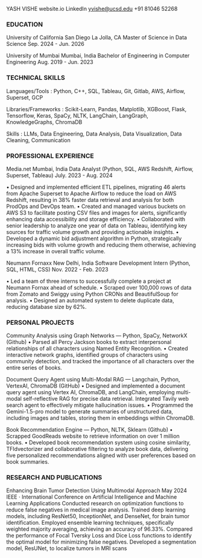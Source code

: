YASH VISHE
website.io LinkedIn yvishe@ucsd.edu +91 81046 52268

### EDUCATION

University of California San Diego La Jolla, CA
Master of Science in Data Science Sep. 2024 - Jun. 2026

University of Mumbai Mumbai, India
Bachelor of Engineering in Computer Engineering Aug. 2019 - Jun. 2023

### TECHNICAL SKILLS

Languages/Tools : Python, C++, SQL, Tableau, Git, Gitlab, AWS, Airflow, Superset, GCP

Libraries/Frameworks : Scikit-Learn, Pandas, Matplotlib, XGBoost, Flask, Tensorflow, Keras, SpaCy, NLTK, LangChain,
LangGraph, KnowledgeGraphs, ChromaDB

Skills : LLMs, Data Engineering, Data Analysis, Data Visualization, Data Cleaning, Communication

### PROFESSIONAL EXPERIENCE

Media.net Mumbai, India
Data Analyst (Python, SQL, AWS Redshift, Airflow, Superset, Tableau) July. 2023 - Aug. 2024

• Designed and implemented efficient ETL pipelines, migrating 46 alerts from Apache Superset to Apache Airflow to reduce the load
on AWS Redshift, resulting in 38% faster data retrieval and analysis for both ProdOps and DevOps team.
• Created and managed various buckets on AWS S3 to facilitate posting CSV files and images for alerts, significantly enhancing data
accessibility and storage efficiency.
• Collaborated with senior leadership to analyze one year of data on Tableau, identifying key sources for traffic volume growth and
providing actionable insights.
• Developed a dynamic bid adjustment algorithm in Python, strategically increasing bids with volume growth and reducing them
otherwise, achieving a 13% increase in overall traffic volume.

Neumann Fornaxx New Delhi, India
Software Development Intern (Python, SQL, HTML, CSS) Nov. 2022 - Feb. 2023

• Led a team of three interns to successfully complete a project at Neumann Fornax ahead of schedule.
• Scraped over 100,000 rows of data from Zomato and Swiggy using Python CRONs and BeautifulSoup for analysis.
• Designed an automated system to delete duplicate data, reducing database size by 62%.

### PERSONAL PROJECTS

Community Analysis using Graph Networks — Python, SpaCy, NetworkX (Github)
• Parsed all Percy Jackson books to extract interpersonal relationships of all characters using Named Entity Recognition.
• Created interactive network graphs, identified groups of characters using community detection, and tracked the importance of all
characters over the entire series of books.

Document Query Agent using Multi-Modal RAG — Langchain, Python, VertexAI, ChromaDB (GitHub)
• Designed and implemented a document query agent using Vertex AI, ChromaDB, and LangChain, employing multi-modal
self-reflective RAG for precise data retrieval. Integrated Tavily web search agent to effectively mitigate hallucination issues.
• Programmed the Gemini-1.5-pro model to generate summaries of unstructured data, including images and tables, storing them in
embeddings within ChromaDB.

Book Recommendation Engine — Python, NLTK, Sklearn (Github)
• Scrapped GoodReads website to retrieve information on over 1 million books.
• Developed book recommendation system using cosine similarity, TFIdvectorizer and collaborative filtering to analyze book data,
delivering five personalized recommendations aligned with user preferences based on book summaries.

### RESEARCH AND PUBLICATIONS

Enhancing Brain Tumor Detection Using Multimodal Approach May 2024
IEEE · International Conference on Artificial Intelligence and Machine Learning Applications
Conducted research on optimization functions to reduce false negatives in medical image analysis. Trained deep learning models, including
ResNet50, InceptionNet, and DenseNet, for brain tumor identification. Employed ensemble learning techniques, specifically weighted
majority averaging, achieving an accuracy of 96.33%. Compared the performance of Focal Tversky Loss and Dice Loss functions to identify
the optimal model for minimizing false negatives. Developed a segmentation model, ResUNet, to localize tumors in MRI scans